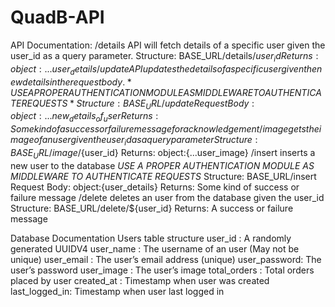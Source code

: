 # QuadB-API

API Documentation:
/details API will fetch details of a specific user given the user_id as a query parameter.
Structure: BASE_URL/details/${user_id}
Returns: object:{...user_details}
/update API updates the details of a specific user given the new details in the request body. 
*USE A PROPER AUTHENTICATION MODULE AS MIDDLEWARE TO AUTHENTICATE REQUESTS*
Structure: BASE_URL/update
Request Body: object:{...new_details_of_user}
Returns: Some kind of a success or failure message for acknowledgement
/image gets the image of an user given the user_id as a query parameter
Structure: BASE_URL/image/${user_id}
Returns: object:{...user_image}
/insert inserts a new user to the database
*USE A PROPER AUTHENTICATION MODULE AS MIDDLEWARE TO AUTHENTICATE REQUESTS*
Structure: BASE_URL/insert
Request Body: object:{user_details}
Returns: Some kind of success or failure message
/delete deletes an user from the database given the user_id
Structure: BASE_URL/delete/${user_id}
Returns: A success or failure message

Database Documentation
Users table structure
user_id : A randomly generated UUIDV4
user_name : The username of an user (May not be unique)
user_email : The user’s email address (unique)
user_password: The user’s password
user_image : The user’s image
total_orders : Total orders placed by user
created_at : Timestamp when user was created
last_logged_in: Timestamp when user last logged in
